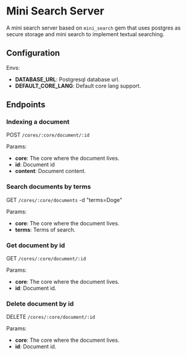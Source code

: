 # Mini Search Server

A mini search server based on `mini_search` gem that uses postgres as secure storage and mini search to implement
textual searching.

## Configuration

Envs:
  - **DATABASE_URL**: Postgresql database url.
  - **DEFAULT_CORE_LANG**: Default core lang support.

## Endpoints

### Indexing a document

POST `/cores/:core/document/:id`

Params:
  - **core**: The core where the document lives.
  - **id**: Document id
  - **content**: Document content.


### Search documents by terms

GET `/cores/:core/documents` -d "terms=Doge"

Params:
  - **core**: The core where the document lives.
  - **terms**: Terms of search.


### Get document by id

GET `/cores/:core/document/:id`

Params:
  - **core**: The core where the document lives.
  - **id**: Document id.


### Delete document by id

DELETE `/cores/:core/document/:id`

Params:
  - **core**: The core where the document lives.
  - **id**: Document id.

